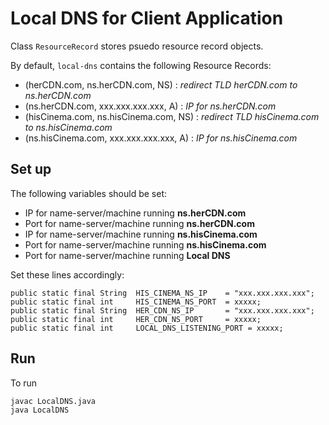 # Local DNS for Client Application
Class `ResourceRecord` stores psuedo resource record objects.  

By default, `local-dns` contains the following Resource Records:  
- (herCDN.com, ns.herCDN.com, NS) : *redirect TLD herCDN.com to ns.herCDN.com*
- (ns.herCDN.com, xxx.xxx.xxx.xxx, A) : *IP for ns.herCDN.com*  
- (hisCinema.com, ns.hisCinema.com, NS) : *redirect TLD hisCinema.com to ns.hisCinema.com*
- (ns.hisCinema.com, xxx.xxx.xxx.xxx, A) : *IP for ns.hisCinema.com*

## Set up
The following variables should be set:
- IP for name-server/machine running **ns.herCDN.com**
- Port for name-server/machine running **ns.herCDN.com**
- IP for name-server/machine running **ns.hisCinema.com**
- Port for name-server/machine running **ns.hisCinema.com**
- Port for name-server/machine running **Local DNS**

Set these lines accordingly:
```
public static final String  HIS_CINEMA_NS_IP    = "xxx.xxx.xxx.xxx";
public static final int     HIS_CINEMA_NS_PORT  = xxxxx;
public static final String  HER_CDN_NS_IP       = "xxx.xxx.xxx.xxx";
public static final int     HER_CDN_NS_PORT     = xxxxx;
public static final int     LOCAL_DNS_LISTENING_PORT = xxxxx;
```

## Run
To run
```
javac LocalDNS.java
java LocalDNS
```
